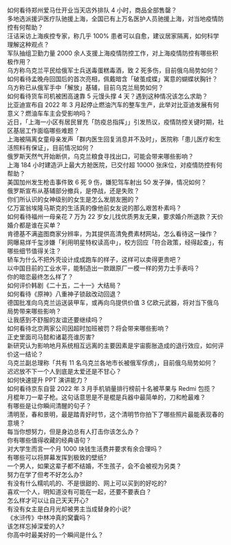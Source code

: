 如何看待郑州爱马仕开业当天店外排队 4 小时，商品全部售罄？  
多地选派援沪医疗队驰援上海，全国已有上万名医护人员驰援上海，对当地疫情防控有何帮助？  
汪诘采访上海疾控专家，称几乎 100% 患者可以自愈，建议居家隔离，如何科学理解这种观点？  
军队抽组卫勤力量 2000 余人支援上海疫情防控工作，对上海疫情防控有哪些积极作用？  
乌方称乌克兰平民给俄军士兵送毒蛋糕毒酒，致 2 死多伤，目前俄乌局势如何？  
如何看待孟晚舟回国后的首次亮相，佩戴暗含「破茧成蝶」寓意的蝴蝶状胸针？  
乌方称已从俄军手中「解放」基辅，目前乌克兰局势如何？  
如何看待货车司机被困高速靠 5 元馒头撑 4 天？遇到这种情况该怎么求助？  
比亚迪宣布自 2022 年 3 月起停止燃油汽车的整车生产，此举对比亚迪发展有何意义？燃油车车主会受影响吗？  
近日，「上海一小区有居民冒充「防疫总指挥」」引发热议，疫情防控关键时期，社区基层工作面临哪些难题？  
上海被隔离女童母亲发声「群内医生回复消息并不及时」，医院称「患儿医疗和生活照料有保证」，目前情况如何？  
俄罗斯天然气开始断供，乌克兰粮食寻找出口，可能会带来哪些影响？  
上海 184 小时建造沪上最大方舱医院，已交付超 10000 张床位，对疫情防控有何帮助？  
美国加州发生枪击事件致 6 死 9 伤，嫌犯驾车射出 50 发子弹，情况如何？  
俄罗斯宣布从基辅部分撤兵，是停战，还是失败？  
你们所认识的女神级别的女生是怎么发朋友圈的？  
亿万富翁埃隆马斯克的生活真的像他前女友说的那么艰苦朴素吗？  
如何看待福州一母亲花 7 万为 22 岁女儿找优质男友无果，要求婚介所退款？天价婚介都是谁在买单？  
肯德基不满盗图商家分辨率，为其提供高清免费素材网站，怎么看待这一操作？  
网曝易烊千玺涉嫌「利用明星特权读高中」，校方回应「符合政策，经得起查」，有哪些细节值得关注？  
轿车为什么不把外壳设计成成跑车的样子，这样可以卖得更贵吧？  
以中国目前的工业水平，能制造出一款跟原厂一模一样的劳力士手表吗？  
你的暗恋最终怎么样了？  
如何评价韩剧《二十五，二十一》大结局？  
如何看待《原神》八重神子锁敌改动回退？  
德国批准向乌克兰运送装甲车，或再向乌提供价值 3 亿欧元武器，将对当下俄乌局势带来哪些影响？  
让我感到不舒服的友谊还要继续吗？  
如何看待北京两家公司因超时加班被罚？将会带来哪些影响？  
正史里面司马懿和诸葛亮谁厉害?  
新研究认为影响地月系统相互远离的主要因素是宇宙膨胀造成的退行效应，如何评价这一结论？  
乌克兰副总理称「共有 11 名乌克兰各地市长被俄军俘虏」，目前俄乌局势如何？  
迟迟放不下一个人到底是太爱还是不甘心？  
如何快速提升 PPT 演讲能力？  
如何看待京东自营 2022 年 3 月手机销量排行榜前十名被苹果与 Redmi 包揽？  
月棍年刀一辈子枪。这句话意思是不是棍是兵器中最简单的，刀和枪最难？  
有哪些是让你瞬间清醒的句子？  
清明至，春和景明，最是踏青好时节，这个清明节你拍下了哪些照片最能表现春的意境？  
每当你想努力，但是身边总有人打击你该怎么办？  
你有哪些值得收藏的经典语句？  
对大学生而言一个月 1000 块钱生活费并要求有余合理吗？  
有哪些可以将屏幕发挥到极致的壁纸?  
一个男人，如果这辈子都不结婚，不生孩子，会不会被视为另类？  
努力在学了但考不好怎么办?  
有没有什么糯叽叽的、不是很甜的、网上可以买到的好吃的?  
喜欢一个人，明知道没有可能在一起，还要不要表白？  
怎么样才可以让自己天天开心?  
有没有女主是白月光却被男主当成替身的小说?  
《水浒传》中林冲真的窝囊吗？  
该怎样忘掉深爱的人?  
你高中时最美好的一个瞬间是什么？  
